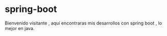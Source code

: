 # spring-boot
Bienvenido visitante , aquí encontraras mis desarrollos con spring boot , lo mejor en java.
